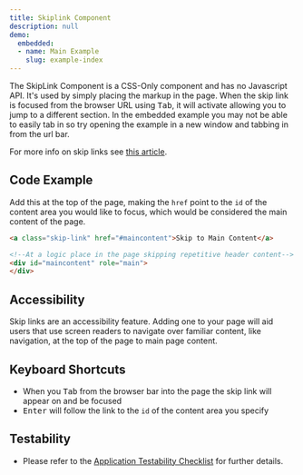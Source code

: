 ```yaml
---
title: Skiplink Component
description: null
demo:
  embedded:
  - name: Main Example
    slug: example-index
---
```


The SkipLink Component is a CSS-Only component and has no Javascript API. It's used by simply placing the markup in the page. When the skip link is focused from the browser URL using <kbd>Tab</kbd>, it will activate allowing you to jump to a different section. In the embedded example you may not be able to easily tab in so try opening the example in a new window and tabbing in from the url bar.

For more info on skip links see <a href="https://webaim.org/techniques/skipnav/" target="_blank">this article</a>.

## Code Example

Add this at the top of the page, making the `href` point to the `id` of the content area you would like to focus, which would be considered the main content of the page.

```html
<a class="skip-link" href="#maincontent">Skip to Main Content</a>

<!--At a logic place in the page skipping repetitive header content-->
<div id="maincontent" role="main">
</div>
```

## Accessibility

Skip links are an accessibility feature. Adding one to your page will aid users that use screen readers to navigate over familiar content, like navigation, at the top of the page to main page content.

## Keyboard Shortcuts

- When you <kbd>Tab</kbd> from the browser bar into the page the skip link will appear on and be focused
- <kbd>Enter</kbd> will follow the link to the `id` of the content area you specify

## Testability

- Please refer to the [Application Testability Checklist](https://design.infor.com/resources/application-testability-checklist) for further details.
